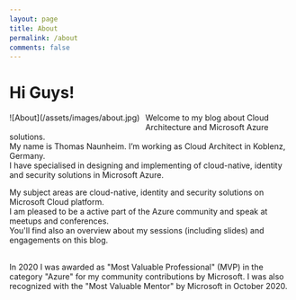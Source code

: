 ```yaml
---
layout: page
title: About
permalink: /about
comments: false
---
```

# Hi Guys!

<div style="float:left;margin:0 10px 10px 0" markdown="1">
![About](/assets/images/about.jpg)
</div>
Welcome to my blog about Cloud Architecture and Microsoft Azure solutions.<br>
My name is Thomas Naunheim. I’m working as Cloud Architect in Koblenz, Germany.<br>
I have specialised in designing and implementing of cloud-native, identity and security solutions in Microsoft Azure.<br>

My subject areas are cloud-native, identity and security solutions on Microsoft Cloud platform.<br>
I am pleased to be a active part of the Azure community and speak at meetups and conferences.<br>
You'll find also an overview about my sessions (including slides) and engagements on this blog.<br><br>

In 2020 I was awarded as "Most Valuable Professional" (MVP) in the category "Azure" for my community contributions by Microsoft.
I was also recognized with the "Most Valuable Mentor" by Microsoft in October 2020.
